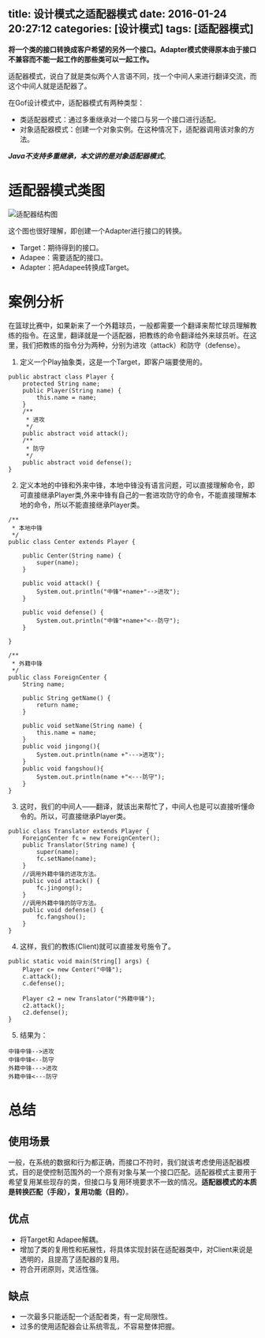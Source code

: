 title: 设计模式之适配器模式
date: 2016-01-24 20:27:12
categories: [设计模式]
tags: [适配器模式]
---
**将一个类的接口转换成客户希望的另外一个接口。Adapter模式使得原本由于接口不兼容而不能一起工作的那些类可以一起工作。**<!--more-->

适配器模式，说白了就是类似两个人言语不同，找一个中间人来进行翻译交流，而这个中间人就是适配器了。

在Gof设计模式中，适配器模式有两种类型：
- 类适配器模式：通过多重继承对一个接口与另一个接口进行适配。
- 对象适配器模式：创建一个对象实例。在这种情况下，适配器调用该对象的方法。

***Java不支持多重继承，本文讲的是对象适配器模式***。

# 适配器模式类图

![适配器结构图](http://7xpi7i.com1.z0.glb.clouddn.com/%E9%80%82%E9%85%8D%E5%99%A8%E6%A8%A1%E5%BC%8F%E7%BB%93%E6%9E%84%E5%9B%BE.png)

这个图也很好理解，即创建一个Adapter进行接口的转换。

- Target：期待得到的接口。
- Adapee：需要适配的接口。
- Adapter：把Adapee转换成Target。

# 案例分析

在篮球比赛中，如果新来了一个外籍球员，一般都需要一个翻译来帮忙球员理解教练的指令。在这里，翻译就是一个适配器，把教练的命令翻译给外来球员听。在这里，我们把教练的指令分为两种，分别为进攻（attack）和防守（defense）。

1. 定义一个Play抽象类，这是一个Target，即客户端要使用的。
```
public abstract class Player {
	protected String name;
	public Player(String name) {
		this.name = name;
	}
	/**
	 * 进攻
	 */
	public abstract void attack();
	/**
	 * 防守
	 */
	public abstract void defense();
}
```

2. 定义本地的中锋和外来中锋，本地中锋没有语言问题，可以直接理解命令，即可直接继承Player类,外来中锋有自己的一套进攻防守的命令，不能直接理解本地的命令，所以不能直接继承Player类。
```
/**
 * 本地中锋
 */
public class Center extends Player {

	public Center(String name) {
		super(name);
	}

	public void attack() {
		System.out.println("中锋"+name+"-->进攻");
	}

	public void defense() {
		System.out.println("中锋"+name+"<--防守");
	}

}

/**
 * 外籍中锋
 */
public class ForeignCenter {
	String name;

	public String getName() {
		return name;
	}

	public void setName(String name) {
		this.name = name;
	}
	public void jingong(){
		System.out.println(name +"--->进攻");
	}
	public void fangshou(){
		System.out.println(name +"<---防守");
	}
}
```

3. 这时，我们的中间人——翻译，就该出来帮忙了，中间人也是可以直接听懂命令的。所以，可直接继承Player类。
```
public class Translator extends Player {
	ForeignCenter fc = new ForeignCenter();
	public Translator(String name) {
		super(name);
		fc.setName(name);
	}
	//调用外籍中锋的进攻方法。
	public void attack() {
		fc.jingong();
	}
	//调用外籍中锋的防守方法。
	public void defense() {
		fc.fangshou();
	}
}
```
4. 这样，我们的教练(Client)就可以直接发号施令了。
```
public static void main(String[] args) {
	Player c= new Center("中锋");
	c.attack();
	c.defense();

	Player c2 = new Translator("外籍中锋");
	c2.attack();
	c2.defense();
}
```
5. 结果为：
```
中锋中锋-->进攻
中锋中锋<--防守
外籍中锋--->进攻
外籍中锋<---防守
```

# 总结

## 使用场景

一般，在系统的数据和行为都正确，而接口不符时，我们就该考虑使用适配器模式，目的是使控制范围外的一个原有对象与某一个接口匹配。适配器模式主要用于希望复用某些现存的类，但接口与复用环境要求不一致的情况。**适配器模式的本质是转换匹配（手段），复用功能（目的）**。

## 优点

- 将Target和 Adapee解耦。
- 增加了类的复用性和拓展性，将具体实现封装在适配器类中，对Client来说是透明的，且提高了适配器的复用。
- 符合开闭原则，灵活性强。

## 缺点

- 一次最多只能适配一个适配者类，有一定局限性。
- 过多的使用适配器会让系统零乱，不容易整体把握。


